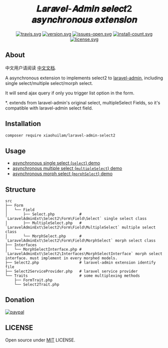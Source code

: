 <h1 align="center">𝑳𝒂𝒓𝒂𝒗𝒆𝒍-𝑨𝒅𝒎𝒊𝒏 𝒔𝒆𝒍𝒆𝒄𝒕2 𝒂𝒔𝒚𝒏𝒄𝒉𝒓𝒐𝒏𝒐𝒖𝒔 𝒆𝒙𝒕𝒆𝒏𝒔𝒊𝒐𝒏</h1>

<div align="center">

[![travis.svg](https://img.shields.io/travis/xiaohuilam/laravel-admin-select2/master.svg)](https://travis-ci.org/xiaohuilam/laravel-admin-select2)
[![version.svg](https://img.shields.io/packagist/vpre/xiaohuilam/laravel-admin-select2.svg)](https://packagist.org/packages/xiaohuilam/laravel-admin-select2)
[![issues-open.svg](https://img.shields.io/github/issues/xiaohuilam/laravel-admin-select2.svg)](https://github.com/xiaohuilam/laravel-admin-select2/issues)
[![install-count.svg](https://img.shields.io/packagist/dt/xiaohuilam/laravel-admin-select2.svg)](https://packagist.org/packages/xiaohuilam/laravel-admin-select2)
[![license.svg](https://img.shields.io/github/license/xiaohuilam/laravel-admin-select2.svg)](LICENSE)

</div>

## About

中文用户请阅读 [中文文档](README_cn.md).

A asynchronous extension to implements select2 to [laravel-admin](http://github.com/z-song/laravel-admin/), including single select/multiple select/morph select.

It will send ajax query if only you trigger list option in the form.

*. extends from laravel-admin's original select, multipleSelect Fields, so it's compatible with laravel-admin select field.

## Installation
```bash
composer require xiaohuilam/laravel-admin-select2
```

## Usage

- [asynchronous single select (`select`) demo](tests/Controllers/AnswerController.php#L35-L59)
- [asynchronous multiple select (`multipleSelect`) demo](tests/Controllers/QuestionController.php#L35-L59)
- [asynchronous morph select (`morphSelect`) demo](tests/Controllers/CommentController.php#L34-L51)

## Structure
```
src
├── Form
│   └── Field
│       ├── Select.php           # `LaravelAdminExt\Select2\Form\Field\Select` single select class
│       ├── MultipleSelect.php   # `LaravelAdminExt\Select2\Form\Field\MultipleSelect` multiple select class
│       └── MorphSelect.php      # `LaravelAdminExt\Select2\Form\Field\MorphSelect` morph select class
├── Interfaces
│   └── MorphSelectInterface.php # `LaravelAdminExt\Select2\Interfaces\MorphSelectInterface` morph select interface. must implement in every morphed models.
├── Select2.php                  # laravel-admin extension identify file
├── Select2ServiceProvider.php   # laravel service provider
└── Traits                       # some multiplexing methods
    ├── FormTrait.php
    └── Select2Trait.php
```

## Donation
[![paypal](https://www.paypalobjects.com/en_US/i/btn/btn_donateCC_LG.gif)](https://www.paypal.me/laravel)

## LICENSE

Open source under [MIT](LICENSE) LICENSE.